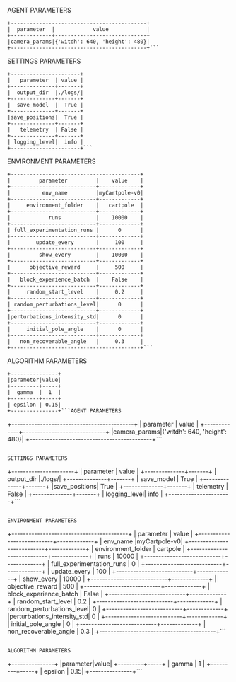 AGENT PARAMETERS
```
+-------------------------------------------+
|  parameter  |            value            |
+-------------+-----------------------------+
|camera_params|{'witdh': 640, 'height': 480}|
+-------------------------------------------+```
```

SETTINGS PARAMETERS
```
+----------------------+
|   parameter  | value |
+--------------+-------+
|  output_dir  |./logs/|
+--------------+-------+
|  save_model  |  True |
+--------------+-------+
|save_positions|  True |
+--------------+-------+
|   telemetry  | False |
+--------------+-------+
| logging_level|  info |
+----------------------+```
```

ENVIRONMENT PARAMETERS
```
+-----------------------------------------+
|         parameter         |    value    |
+---------------------------+-------------+
|          env_name         |myCartpole-v0|
+---------------------------+-------------+
|     environment_folder    |   cartpole  |
+---------------------------+-------------+
|            runs           |    10000    |
+---------------------------+-------------+
| full_experimentation_runs |      0      |
+---------------------------+-------------+
|        update_every       |     100     |
+---------------------------+-------------+
|         show_every        |    10000    |
+---------------------------+-------------+
|      objective_reward     |     500     |
+---------------------------+-------------+
|   block_experience_batch  |    False    |
+---------------------------+-------------+
|     random_start_level    |     0.2     |
+---------------------------+-------------+
| random_perturbations_level|      0      |
+---------------------------+-------------+
|perturbations_intensity_std|      0      |
+---------------------------+-------------+
|     initial_pole_angle    |      0      |
+---------------------------+-------------+
|   non_recoverable_angle   |     0.3     |
+-----------------------------------------+```
```

ALGORITHM PARAMETERS
```
+---------------+
|parameter|value|
+---------+-----+
|  gamma  |  1  |
+---------+-----+
| epsilon | 0.15|
+---------------+```AGENT PARAMETERS
```
+-------------------------------------------+
|  parameter  |            value            |
+-------------+-----------------------------+
|camera_params|{'witdh': 640, 'height': 480}|
+-------------------------------------------+```
```

SETTINGS PARAMETERS
```
+----------------------+
|   parameter  | value |
+--------------+-------+
|  output_dir  |./logs/|
+--------------+-------+
|  save_model  |  True |
+--------------+-------+
|save_positions|  True |
+--------------+-------+
|   telemetry  | False |
+--------------+-------+
| logging_level|  info |
+----------------------+```
```

ENVIRONMENT PARAMETERS
```
+-----------------------------------------+
|         parameter         |    value    |
+---------------------------+-------------+
|          env_name         |myCartpole-v0|
+---------------------------+-------------+
|     environment_folder    |   cartpole  |
+---------------------------+-------------+
|            runs           |    10000    |
+---------------------------+-------------+
| full_experimentation_runs |      0      |
+---------------------------+-------------+
|        update_every       |     100     |
+---------------------------+-------------+
|         show_every        |    10000    |
+---------------------------+-------------+
|      objective_reward     |     500     |
+---------------------------+-------------+
|   block_experience_batch  |    False    |
+---------------------------+-------------+
|     random_start_level    |     0.2     |
+---------------------------+-------------+
| random_perturbations_level|      0      |
+---------------------------+-------------+
|perturbations_intensity_std|      0      |
+---------------------------+-------------+
|     initial_pole_angle    |      0      |
+---------------------------+-------------+
|   non_recoverable_angle   |     0.3     |
+-----------------------------------------+```
```

ALGORITHM PARAMETERS
```
+---------------+
|parameter|value|
+---------+-----+
|  gamma  |  1  |
+---------+-----+
| epsilon | 0.15|
+---------------+```